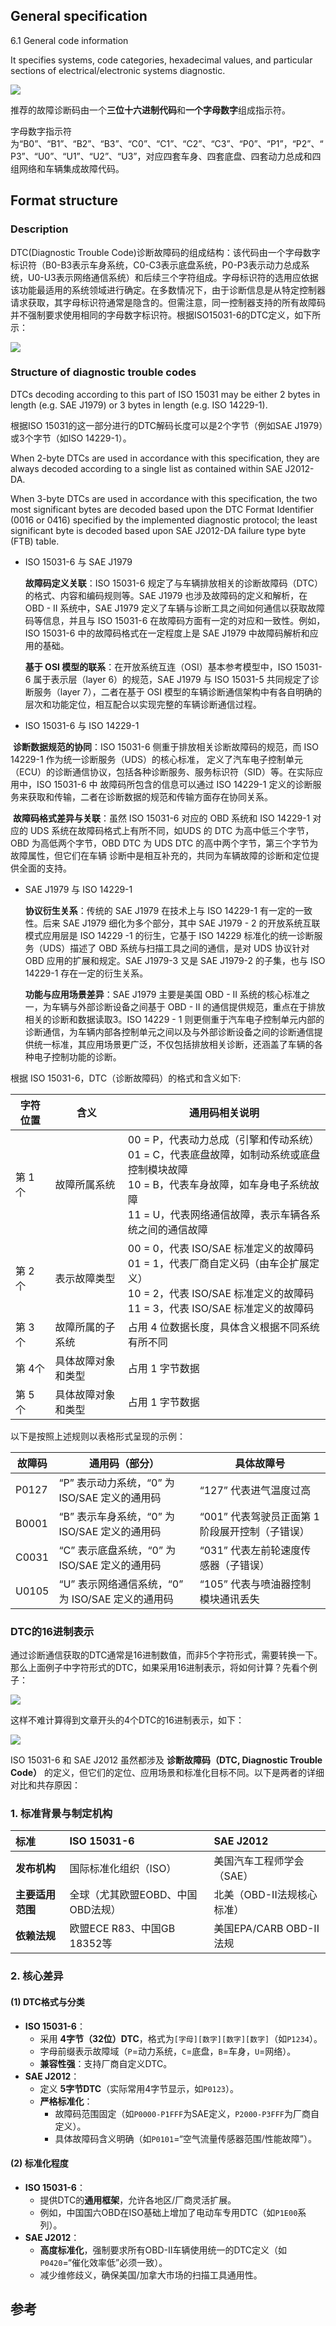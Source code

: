 ## General specification

 6.1 General code information 

It specifies systems, code categories, hexadecimal values, and particular sections of  electrical/electronic systems diagnostic.

![](images/2.png)

推荐的故障诊断码由一个**三位十六进制代码**和**一个字母数字**组成指示符。

字母数字指示符为“B0”、“B1”、“B2”、“B3”、“C0”、“C1”、“C2”、“C3”、“P0”、“P1”，“P2”、“P3”、“U0”、“U1”、“U2”、“U3”，对应四套车身、四套底盘、四套动力总成和四组网络和车辆集成故障代码。



## Format structure

### Description

DTC(Diagnostic Trouble Code)诊断故障码的组成结构：该代码由一个字母数字标识符（B0-B3表示车身系统，C0-C3表示底盘系统，P0-P3表示动力总成系统，U0-U3表示网络通信系统）和后续三个字符组成。字母标识符的选用应依据该功能最适用的系统领域进行确定。在多数情况下，由于诊断信息是从特定控制器请求获取，其字母标识符通常是隐含的。但需注意，同一控制器支持的所有故障码并不强制要求使用相同的字母数字标识符。根据ISO15031-6的DTC定义，如下所示：

![](images/1.png)

###  Structure of diagnostic trouble codes

 DTCs decoding according to this part of ISO 15031 may be either 2 bytes in length (e.g. SAE J1979) or 3  bytes in length (e.g. ISO 14229-1).

根据ISO 15031的这一部分进行的DTC解码长度可以是2个字节（例如SAE J1979）或3个字节（如ISO 14229-1）。

When 2-byte DTCs are used in accordance with this specification, they are always decoded according to  a single list as contained within SAE J2012-DA. 

When 3-byte DTCs are used in accordance with this specification, the two most significant bytes are  decoded based upon the DTC Format Identifier (0016 or 0416) specified by the implemented diagnostic  protocol; the least significant byte is decoded based upon SAE J2012-DA failure type byte (FTB) table.

- ISO 15031-6 与 SAE J1979

  **故障码定义关联**：ISO 15031-6 规定了与车辆排放相关的诊断故障码（DTC）的格式、内容和编码规则等。SAE J1979 也涉及故障码的定义和解析，在 OBD - II 系统中，SAE J1979 定义了车辆与诊断工具之间如何通信以获取故障码等信息，并且与 ISO 15031-6 在故障码方面有一定的对应和一致性。例如，ISO 15031-6 中的故障码格式在一定程度上是 SAE J1979 中故障码解析和应用的基础。

  **基于 OSI 模型的联系**：在开放系统互连（OSI）基本参考模型中，ISO 15031-6 属于表示层（layer 6）的规范，SAE J1979 与 ISO 15031-5 共同规定了诊断服务（layer 7），二者在基于 OSI 模型的车辆诊断通信架构中有各自明确的层次和功能定位，相互配合以实现完整的车辆诊断通信过程。

- ISO 15031-6 与 ISO 14229-1

​		**诊断数据规范的协同**：ISO 15031-6 侧重于排放相关诊断故障码的规范，而 ISO 14229-1 作为统一诊断服务（UDS）的核心标准，		定义了汽车电子控制单元（ECU）的诊断通信协议，包括各种诊断服务、服务标识符（SID）等。在实际应用中，ISO 15031-6 中		故障码所包含的信息可以通过 ISO 14229-1 定义的诊断服务来获取和传输，二者在诊断数据的规范和传输方面存在协同关系。

​		**故障码格式差异与关联**：虽然 ISO 15031-6 对应的 OBD 系统和 ISO 14229-1 对应的 UDS 系统在故障码格式上有所不同，如UDS 的 		DTC 为高中低三个字节，OBD 为高低两个字节，OBD DTC 为 UDS DTC 的高中两个字节，第三个字节为故障属性，但它们在车辆		诊断中是相互补充的，共同为车辆故障的诊断和定位提供全面的支持。

- SAE J1979 与 ISO 14229-1

  **协议衍生关系**：传统的 SAE J1979 在技术上与 ISO 14229-1 有一定的一致性。后来 SAE J1979 细化为多个部分，其中 SAE J1979 - 2 的开放系统互联模式应用层是 ISO 14229 -1 的衍生，它基于 ISO 14229 标准化的统一诊断服务（UDS）描述了 OBD 系统与扫描工具之间的通信，是对 UDS 协议针对 OBD 应用的扩展和规定。SAE J1979-3 又是 SAE J1979-2 的子集，也与 ISO 14229-1 存在一定的衍生关系。

  **功能与应用场景差异**：SAE J1979 主要是美国 OBD - II 系统的核心标准之一，为车辆与外部诊断设备之间基于 OBD - II 的通信提供规范，重点在于排放相关的诊断和数据读取3。ISO 14229 - 1 则更侧重于汽车电子控制单元内部的诊断通信，为车辆内部各控制单元之间以及与外部诊断设备之间的诊断通信提供统一标准，其应用场景更广泛，不仅包括排放相关诊断，还涵盖了车辆的各种电子控制功能的诊断。

根据 ISO 15031-6，DTC（诊断故障码）的格式和含义如下:

| 字符位置 | 含义               | 通用码相关说明                                               |
| -------- | ------------------ | ------------------------------------------------------------ |
| 第 1 个  | 故障所属系统       | 00 = P，代表动力总成（引擎和传动系统）<br />01 = C，代表底盘故障，如制动系统或底盘控制模块故障 <br />10 = B，代表车身故障，如车身电子系统故障 <br />11 = U，代表网络通信故障，表示车辆各系统之间的通信故障 |
| 第 2 个  | 表示故障类型       | 00 = 0，代表 ISO/SAE 标准定义的故障码<br />01 = 1，代表厂商自定义码（由车企扩展定义）<br />10 = 2，代表 ISO/SAE 标准定义的故障码<br />11 = 3，代表 ISO/SAE 标准定义的故障码 |
| 第 3 个  | 故障所属的子系统   | 占用 4 位数据长度，具体含义根据不同系统有所不同              |
| 第 4个   | 具体故障对象和类型 | 占用 1 字节数据                                              |
| 第 5 个  | 具体故障对象和类型 | 占用 1 字节数据                                              |

以下是按照上述规则以表格形式呈现的示例：

| 故障码 | 通用码（部分）                                    | 具体故障号                                      |
| ------ | ------------------------------------------------- | ----------------------------------------------- |
| P0127  | “P” 表示动力系统，“0” 为 ISO/SAE 定义的通用码     | “127” 代表进气温度过高                          |
| B0001  | “B” 表示车身系统，“0” 为 ISO/SAE 定义的通用码     | “001” 代表驾驶员正面第 1 阶段展开控制（子错误） |
| C0031  | “C” 表示底盘系统，“0” 为 ISO/SAE 定义的通用码     | “031” 代表左前轮速度传感器（子错误）            |
| U0105  | “U” 表示网络通信系统，“0” 为 ISO/SAE 定义的通用码 | “105” 代表与喷油器控制模块通讯丢失              |

### **DTC的16进制表示**

通过诊断通信获取的DTC通常是16进制数值，而非5个字符形式，需要转换一下。那么上面例子中字符形式的DTC，如果采用16进制表示，将如何计算？先看个例子：

![](images/3.png)

这样不难计算得到文章开头的4个DTC的16进制表示，如下：

![](images/4.png)

ISO 15031-6 和 SAE J2012 虽然都涉及 **诊断故障码（DTC, Diagnostic Trouble Code）** 的定义，但它们的定位、应用场景和标准化目标不同。以下是两者的详细对比和共存原因：

### **1. 标准背景与制定机构**

| **标准**         | **ISO 15031-6**                   | **SAE J2012**              |
| :--------------- | :-------------------------------- | :------------------------- |
| **发布机构**     | 国际标准化组织（ISO）             | 美国汽车工程师学会（SAE）  |
| **主要适用范围** | 全球（尤其欧盟EOBD、中国OBD法规） | 北美（OBD-II法规核心标准） |
| **依赖法规**     | 欧盟ECE R83、中国GB 18352等       | 美国EPA/CARB OBD-II法规    |

### **2. 核心差异**

#### **(1) DTC格式与分类**

- **ISO 15031-6**：
  - 采用 **4字节（32位）DTC**，格式为`[字母][数字][数字][数字]`（如`P1234`）。
  - 字母前缀表示故障域（`P`=动力系统，`C`=底盘，`B`=车身，`U`=网络）。
  - **兼容性强**：支持厂商自定义DTC。
- **SAE J2012**：
  - 定义 **5字节DTC**（实际常用4字节显示，如`P0123`）。
  - **严格标准化**：
    - 故障码范围固定（如`P0000-P1FFF`为SAE定义，`P2000-P3FFF`为厂商自定义）。
    - 具体故障码含义明确（如`P0101`=“空气流量传感器范围/性能故障”）。

#### **(2) 标准化程度**

- **ISO 15031-6**：
  - 提供DTC的**通用框架**，允许各地区/厂商灵活扩展。
  - 例如，中国国六OBD在ISO基础上增加了电动车专用DTC（如`P1E00`系列）。
- **SAE J2012**：
  - **高度标准化**，强制要求所有OBD-II车辆使用统一的DTC定义（如`P0420`=“催化效率低”必须一致）。
  - 减少维修歧义，确保美国/加拿大市场的扫描工具通用性。







## 参考
